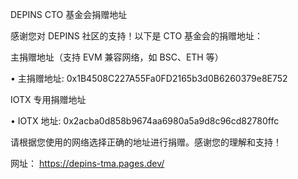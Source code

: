 DEPINS CTO 基金会捐赠地址

感谢您对 DEPINS 社区的支持！以下是 CTO 基金会的捐赠地址：

主捐赠地址（支持 EVM 兼容网络，如 BSC、ETH 等）

• 主捐赠地址: 0x1B4508C227A55Fa0FD2165b3d0B6260379e8E752

IOTX 专用捐赠地址

• IOTX 地址: 0x2acba0d858b9674aa6980a5a9d8c96cd82780ffc

请根据您使用的网络选择正确的地址进行捐赠。感谢您的理解和支持！




网址：
https://depins-tma.pages.dev/